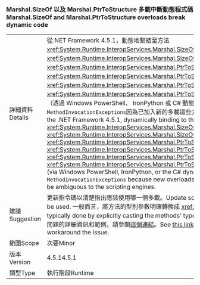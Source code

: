 ### <a name="marshalsizeof-and-marshalptrtostructure-overloads-break-dynamic-code"></a><span data-ttu-id="99d8e-101">Marshal.SizeOf 以及 Marshal.PtrToStructure 多載中斷動態程式碼</span><span class="sxs-lookup"><span data-stu-id="99d8e-101">Marshal.SizeOf and Marshal.PtrToStructure overloads break dynamic code</span></span>

|   |   |
|---|---|
|<span data-ttu-id="99d8e-102">詳細資料</span><span class="sxs-lookup"><span data-stu-id="99d8e-102">Details</span></span>|<span data-ttu-id="99d8e-103">從.NET Framework 4.5.1，動態地繫結至方法<xref:System.Runtime.InteropServices.Marshal.SizeOf%60%601>， <xref:System.Runtime.InteropServices.Marshal.SizeOf%60%601(%60%600)>， <xref:System.Runtime.InteropServices.Marshal.PtrToStructure(System.IntPtr,System.Object)>， <xref:System.Runtime.InteropServices.Marshal.PtrToStructure(System.IntPtr,System.Type)>， <xref:System.Runtime.InteropServices.Marshal.PtrToStructure%60%601(System.IntPtr)>，或<xref:System.Runtime.InteropServices.Marshal.PtrToStructure%60%601(System.IntPtr,%60%600)>、 （透過 Windows PowerShell、 IronPython 或 C# 動態關鍵字，例如）可能會導致<code>MethodInvocationExceptions</code>因為已加入新的多載這些方法可能是指令碼引擎以模稜兩可。</span><span class="sxs-lookup"><span data-stu-id="99d8e-103">Beginning in the .NET Framework 4.5.1, dynamically binding to the methods <xref:System.Runtime.InteropServices.Marshal.SizeOf%60%601>, <xref:System.Runtime.InteropServices.Marshal.SizeOf%60%601(%60%600)>, <xref:System.Runtime.InteropServices.Marshal.PtrToStructure(System.IntPtr,System.Object)>, <xref:System.Runtime.InteropServices.Marshal.PtrToStructure(System.IntPtr,System.Type)>, <xref:System.Runtime.InteropServices.Marshal.PtrToStructure%60%601(System.IntPtr)>, or <xref:System.Runtime.InteropServices.Marshal.PtrToStructure%60%601(System.IntPtr,%60%600)>, (via Windows PowerShell, IronPython, or the C# dynamic keyword, for example) can result in <code>MethodInvocationExceptions</code> because new overloads of these methods have been added that may be ambiguous to the scripting engines.</span></span>|
|<span data-ttu-id="99d8e-104">建議</span><span class="sxs-lookup"><span data-stu-id="99d8e-104">Suggestion</span></span>|<span data-ttu-id="99d8e-105">更新指令碼以清楚指出應該使用哪一個多載。</span><span class="sxs-lookup"><span data-stu-id="99d8e-105">Update scripts to clearly indicate which overload should be used.</span></span> <span data-ttu-id="99d8e-106">一般而言，將方法的型別參數明確轉換成 <xref:System.Type>，即可完成此作業。</span><span class="sxs-lookup"><span data-stu-id="99d8e-106">This can typically done by explicitly casting the methods' type parameters as <xref:System.Type>.</span></span> <span data-ttu-id="99d8e-107">如需如何解決問題的詳細資訊和範例，請參閱[這個連結](https://support.microsoft.com/kb/2909958/)。</span><span class="sxs-lookup"><span data-stu-id="99d8e-107">See [this link](https://support.microsoft.com/kb/2909958/) for more detail and examples of how to workaround the issue.</span></span>|
|<span data-ttu-id="99d8e-108">範圍</span><span class="sxs-lookup"><span data-stu-id="99d8e-108">Scope</span></span>|<span data-ttu-id="99d8e-109">次要</span><span class="sxs-lookup"><span data-stu-id="99d8e-109">Minor</span></span>|
|<span data-ttu-id="99d8e-110">版本</span><span class="sxs-lookup"><span data-stu-id="99d8e-110">Version</span></span>|<span data-ttu-id="99d8e-111">4.5.1</span><span class="sxs-lookup"><span data-stu-id="99d8e-111">4.5.1</span></span>|
|<span data-ttu-id="99d8e-112">類型</span><span class="sxs-lookup"><span data-stu-id="99d8e-112">Type</span></span>|<span data-ttu-id="99d8e-113">執行階段</span><span class="sxs-lookup"><span data-stu-id="99d8e-113">Runtime</span></span>|

